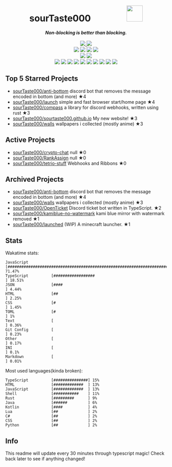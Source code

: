 <!-- deno-fmt-ignore-file -->
<h1 align="center">sourTaste000&emsp;&emsp;&emsp;&emsp;<img src="https://avatars.githubusercontent.com/u/47074495" width="50px"></h1>
<div align="center">
  <b><i>Non-blocking is better than blocking.</i></b>
  <br />
  <br />
  <a href="https://heartbeat.sourtaste000.dev">
    <img src="https://img.shields.io/badge/dynamic/json?color=ffb4ed&label=Last%20seen&query=last_beat_formatted&suffix=%20ago&url=https%3A%2F%2Fheartbeat.sourtaste000.dev%2Fapi%2Fstats" />
  </a>
  <img src="https://img.shields.io/badge/Discord-sourTaste000%232391-ffd3da?labelColor=4c566a&logo=Discord" />
  <br />
  <img src="https://img.shields.io/badge/-Vim-%23ffbeef?logo=Vim&labelColor=4c566a" />
  <img src="https://img.shields.io/badge/-CLion-%23ec91d8?logo=CLion&labelColor=4c566a" />
  <img src="https://img.shields.io/badge/-IntellJ IDEA-%23f4d3d5?logo=IntelliJIDEA&labelColor=4c566a" />
  <img src="https://img.shields.io/badge/-Visual Studio Code-%23e9d3d0?logo=VisualStudioCode&labelColor=4c566a" />
  <br />
  <img src="https://img.shields.io/badge/-macOS-%23f69ee1?logo=macOS&labelColor=4c566a" />
  <img src="https://img.shields.io/badge/-Linux-%23ffaaea?logo=Linux&labelColor=4c566a" />
  <br />
<img src="https://img.shields.io/badge/-TypeScript-ece4db" />
<img src="https://img.shields.io/badge/-HTML-ffe5d9" />
<img src="https://img.shields.io/badge/-Rust-d8e2dc" />
<img src="https://img.shields.io/badge/-other-fec5bb" />
<img src="https://img.shields.io/badge/-Shell-fcd5ce" />
<img src="https://img.shields.io/badge/-JavaScript-e8e8e4" />
<img src="https://img.shields.io/badge/-Java-fec89a" />
<img src="https://img.shields.io/badge/-Kotlin-fae1dd" />
<img src="https://img.shields.io/badge/-Swift-f8edeb" />
<img src="https://img.shields.io/badge/-CSS-ffd7ba" />
  <br />
</div>

## Top 5 Starred Projects

- [sourTaste000/anti-bottom](https://github.com/sourTaste000/anti-bottom) discord bot that removes the message encoded in bottom (and more) ★4
- [sourTaste000/launch](https://github.com/sourTaste000/launch) simple and fast browser start/home page ★4
- [sourTaste000/compass](https://github.com/sourTaste000/compass) a library for discord webhooks, written using rust ★3
- [sourTaste000/sourtaste000.github.io](https://github.com/sourTaste000/sourtaste000.github.io) My new website! ★3
- [sourTaste000/walls](https://github.com/sourTaste000/walls) wallpapers i collected (mostly anime) ★3

## Active Projects

- [sourTaste000/crypto-chat](https://github.com/sourTaste000/crypto-chat) null ★0
- [sourTaste000/RankAssign](https://github.com/sourTaste000/RankAssign) null ★0
- [sourTaste000/tetrio-stuff](https://github.com/sourTaste000/tetrio-stuff) Webhooks and Ribbons ★0

## Archived Projects

- [sourTaste000/anti-bottom](https://github.com/sourTaste000/anti-bottom) discord bot that removes the message encoded in bottom (and more) ★4
- [sourTaste000/walls](https://github.com/sourTaste000/walls) wallpapers i collected (mostly anime) ★3
- [sourTaste000/OpenTicket](https://github.com/sourTaste000/OpenTicket) Discord ticket bot written in TypeScript. ★2
- [sourTaste000/kamiblue-no-watermark](https://github.com/sourTaste000/kamiblue-no-watermark) kami blue mirror with watermark removed ★1
- [sourTaste000/launched](https://github.com/sourTaste000/launched) (WIP) A minecraft launcher. ★1

## Stats

Wakatime stats:
```
JavaScript          [#######################################################################] 71.47%
TypeScript          [##################                                                    ] 18.51%
JSON                [####                                                                  ] 4.44%
HTML                [##                                                                    ] 2.25%
CSS                 [#                                                                     ] 1.45%
TOML                [#                                                                      ] 1%
Text                [                                                                      ] 0.36%
Git Config          [                                                                      ] 0.23%
Other               [                                                                      ] 0.17%
INI                 [                                                                      ] 0.1%
Markdown            [                                                                      ] 0.01%
```

Most used languages(kinda broken):
```
TypeScript          [###############] 15%
HTML                [#############  ] 13%
JavaScript          [#############  ] 13%
Shell               [###########    ] 11%
Rust                [#########      ] 9%
Java                [######         ] 6%
Kotlin              [####           ] 4%
Lua                 [##             ] 2%
C#                  [##             ] 2%
CSS                 [##             ] 2%
Python              [##             ] 2%
```

## Info

This readme will update every 30 minutes through typescript magic! Check back later to see if anything changed!
